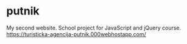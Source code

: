 # putnik
My second website. School project for JavaScript and jQuery course.
https://turisticka-agencija-putnik.000webhostapp.com/
